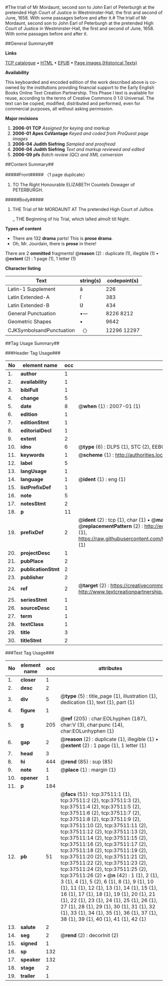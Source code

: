 #The triall of Mr Mordaunt, second son to John Earl of Peterburgh at the pretended High Court of Justice in Westminster-Hall, the first and second of June, 1658. With some passages before and after it.#
The triall of Mr Mordaunt, second son to John Earl of Peterburgh at the pretended High Court of Justice in Westminster-Hall, the first and second of June, 1658. With some passages before and after it.

##General Summary##

**Links**

[TCP catalogue](http://www.ota.ox.ac.uk/tcp/)  • 
[HTML](http://tei.it.ox.ac.uk/tcp/Texts-HTML/free/A63/A63183.html)  • 
[EPUB](http://tei.it.ox.ac.uk/tcp/Texts-EPUB/free/A63/A63183.epub) • 
[Page images (Historical Texts)](https://data.historicaltexts.jisc.ac.uk/view?pubId=eebo-99833036e&pageId=eebo-99833036e-37511-1)

**Availability**

This keyboarded and encoded edition of the
	       work described above is co-owned by the institutions
	       providing financial support to the Early English Books
	       Online Text Creation Partnership. This Phase I text is
	       available for reuse, according to the terms of Creative
	       Commons 0 1.0 Universal. The text can be copied,
	       modified, distributed and performed, even for
	       commercial purposes, all without asking permission.

**Major revisions**

1. __2006-01__ __TCP__ *Assigned for keying and markup*
1. __2006-01__ __Apex CoVantage__ *Keyed and coded from ProQuest page images*
1. __2006-04__ __Judith Siefring__ *Sampled and proofread*
1. __2006-04__ __Judith Siefring__ *Text and markup reviewed and edited*
1. __2006-09__ __pfs__ *Batch review (QC) and XML conversion*

##Content Summary##

#####Front#####
〈1 page duplicate〉
1. TO The Right Honourable ELIZABETH Counteſs Dowager of PETERBURGH.

#####Body#####

1. THE Trial of Mr MORDAUNT AT The pretended High Court of Juſtice.

    _ THE Beginning of his Trial, which laſted almoſt till Night.

**Types of content**

  * There are 132 **drama** parts! This is **prose drama**.
  * Oh, Mr. Jourdain, there is **prose** in there!

There are 2 **ommitted** fragments! 
 @__reason__ (2) : duplicate (1), illegible (1)  •  @__extent__ (2) : 1 page (1), 1 letter (1)

**Character listing**


|Text|string(s)|codepoint(s)|
|---|---|---|
|Latin-1 Supplement|â|226|
|Latin Extended-A|ſ|383|
|Latin Extended-B|Ʋ|434|
|General Punctuation|•—|8226 8212|
|Geometric Shapes|▪|9642|
|CJKSymbolsandPunctuation|〈〉|12296 12297|

##Tag Usage Summary##

###Header Tag Usage###

|No|element name|occ|attributes|
|---|---|---|---|
|1.|__author__|1||
|2.|__availability__|1||
|3.|__biblFull__|1||
|4.|__change__|5||
|5.|__date__|8| @__when__ (1) : 2007-01 (1)|
|6.|__edition__|1||
|7.|__editionStmt__|1||
|8.|__editorialDecl__|1||
|9.|__extent__|2||
|10.|__idno__|6| @__type__ (6) : DLPS (1), STC (2), EEBO-CITATION (1), PROQUEST (1), VID (1)|
|11.|__keywords__|1| @__scheme__ (1) : http://authorities.loc.gov/ (1)|
|12.|__label__|5||
|13.|__langUsage__|1||
|14.|__language__|1| @__ident__ (1) : eng (1)|
|15.|__listPrefixDef__|1||
|16.|__note__|5||
|17.|__notesStmt__|2||
|18.|__p__|11||
|19.|__prefixDef__|2| @__ident__ (2) : tcp (1), char (1)  •  @__matchPattern__ (2) : ([0-9\-]+):([0-9IVX]+) (1), (.+) (1)  •  @__replacementPattern__ (2) : http://eebo.chadwyck.com/downloadtiff?vid=$1&page=$2 (1), https://raw.githubusercontent.com/textcreationpartnership/Texts/master/tcpchars.xml#$1 (1)|
|20.|__projectDesc__|1||
|21.|__pubPlace__|2||
|22.|__publicationStmt__|2||
|23.|__publisher__|2||
|24.|__ref__|2| @__target__ (2) : https://creativecommons.org/publicdomain/zero/1.0/ (1), http://www.textcreationpartnership.org/docs/. (1)|
|25.|__seriesStmt__|1||
|26.|__sourceDesc__|1||
|27.|__term__|1||
|28.|__textClass__|1||
|29.|__title__|3||
|30.|__titleStmt__|2||


###Text Tag Usage###

|No|element name|occ|attributes|
|---|---|---|---|
|1.|__closer__|1||
|2.|__desc__|2||
|3.|__div__|5| @__type__ (5) : title_page (1), illustration (1), dedication (1), text (1), part (1)|
|4.|__figure__|1||
|5.|__g__|205| @__ref__ (205) : char:EOLhyphen (187), char:V (3), char:punc (14), char:EOLunhyphen (1)|
|6.|__gap__|2| @__reason__ (2) : duplicate (1), illegible (1)  •  @__extent__ (2) : 1 page (1), 1 letter (1)|
|7.|__head__|3||
|8.|__hi__|444| @__rend__ (85) : sup (85)|
|9.|__note__|1| @__place__ (1) : margin (1)|
|10.|__opener__|1||
|11.|__p__|184||
|12.|__pb__|51| @__facs__ (51) : tcp:37511:1 (1), tcp:37511:2 (2), tcp:37511:3 (2), tcp:37511:4 (2), tcp:37511:5 (2), tcp:37511:6 (2), tcp:37511:7 (2), tcp:37511:8 (2), tcp:37511:9 (2), tcp:37511:10 (2), tcp:37511:11 (2), tcp:37511:12 (2), tcp:37511:13 (2), tcp:37511:14 (2), tcp:37511:15 (2), tcp:37511:16 (2), tcp:37511:17 (2), tcp:37511:18 (2), tcp:37511:19 (2), tcp:37511:20 (2), tcp:37511:21 (2), tcp:37511:22 (2), tcp:37511:23 (2), tcp:37511:24 (2), tcp:37511:25 (2), tcp:37511:26 (2)  •  @__n__ (42) : 1 (1), 2 (1), 3 (1), 4 (1), 5 (2), 6 (1), 8 (1), 9 (1), 10 (1), 11 (1), 12 (1), 13 (1), 14 (1), 15 (1), 16 (1), 17 (1), 18 (1), 19 (1), 20 (1), 21 (1), 22 (1), 23 (1), 24 (1), 25 (1), 26 (1), 27 (1), 28 (1), 29 (1), 30 (1), 31 (1), 32 (1), 33 (1), 34 (1), 35 (1), 36 (1), 37 (1), 38 (1), 39 (1), 40 (1), 41 (1), 42 (1)|
|13.|__salute__|2||
|14.|__seg__|2| @__rend__ (2) : decorInit (2)|
|15.|__signed__|1||
|16.|__sp__|132||
|17.|__speaker__|132||
|18.|__stage__|2||
|19.|__trailer__|1||
